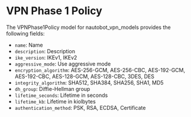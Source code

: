# VPN Phase 1 Policy

The VPNPhase1Policy model for nautobot_vpn_models provides the following fields:
- `name`: Name
- `description`: Description
- `ike_version`: IKEv1, IKEv2
- `aggressive_mode`: Use aggressive mode
- `encryption_algorithm`: AES-256-GCM, AES-256-CBC, AES-192-GCM, AES-192-CBC, AES-128-GCM, AES-128-CBC, 3DES, DES
- `integrity_algorithm`: SHA512, SHA384, SHA256, SHA1, MD5
- `dh_group`: Diffie-Hellman group
- `lifetime_seconds`: Lifetime in seconds
- `lifetime_kb`: Lifetime in kiolbytes
- `authentication_method`: PSK, RSA, ECDSA, Certificate
